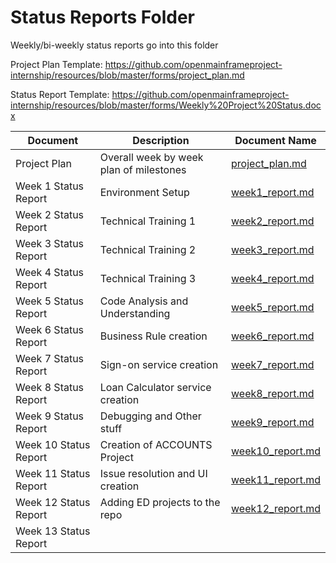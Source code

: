 # Status Reports Folder
Weekly/bi-weekly status reports go into this folder

Project Plan Template: https://github.com/openmainframeproject-internship/resources/blob/master/forms/project_plan.md

Status Report Template: https://github.com/openmainframeproject-internship/resources/blob/master/forms/Weekly%20Project%20Status.docx

| Document | Description | Document Name |
|---|---|---|
| Project Plan | Overall week by week plan of milestones |[project_plan.md](project_plan.md) |
| Week 1 Status Report | Environment Setup |[week1_report.md](week1_report.md) | 
| Week 2 Status Report | Technical Training 1| [week2_report.md](week2_report.md) |
| Week 3 Status Report | Technical Training 2 | [week3_report.md](week3_report.md) |
| Week 4 Status Report | Technical Training 3 | [week4_report.md](week4_report.md) |
| Week 5 Status Report | Code Analysis and Understanding | [week5_report.md](week5_report.md) |
| Week 6 Status Report | Business Rule creation | [week6_report.md](week6_report.md) |
| Week 7 Status Report | Sign-on service creation | [week7_report.md](week7_report.md) |
| Week 8 Status Report | Loan Calculator service creation | [week8_report.md](week8_report.md) |
| Week 9 Status Report | Debugging and Other stuff | [week9_report.md](week9_report.md) |
| Week 10 Status Report | Creation of ACCOUNTS Project |[week10_report.md](week10_report.md) |
| Week 11 Status Report | Issue resolution and UI creation |[week11_report.md](week11_report.md) |
| Week 12 Status Report | Adding ED projects to the repo|[week12_report.md](week12_report.md) |
| Week 13 Status Report | | |
